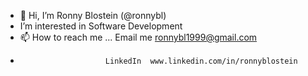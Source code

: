 - 👋 Hi, I’m Ronny Blostein (@ronnybl)
- I’m interested in Software Development
- 📫 How to reach me ... Email me ronnybl1999@gmail.com
-                        LinkedIn  www.linkedin.com/in/ronnyblostein

<!---
Ronnybl/Ronnybl is a ✨ special ✨ repository because its `README.md` (this file) appears on your GitHub profile.
You can click the Preview link to take a look at your changes.
--->
